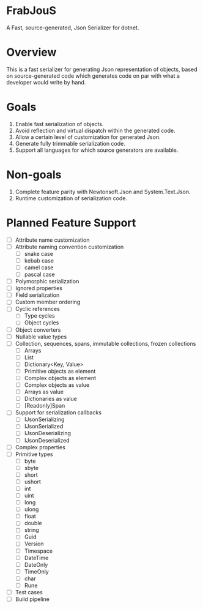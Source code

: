 # FrabJouS
A Fast, source-generated, Json Serializer for dotnet.

# Overview
This is a fast serializer for generating Json representation of objects, based on source-generated code which generates code on par with what a developer would write by hand.

# Goals
1. Enable fast serialization of objects.
1. Avoid reflection and virtual dispatch within the generated code.
1. Allow a certain level of customization for generated Json.
1. Generate fully trimmable serialization code.
1. Support all languages for which source generators are available.

# Non-goals
1. Complete feature parity with Newtonsoft.Json and System.Text.Json.
1. Runtime customization of serialization code.

# Planned Feature Support
- [ ] Attribute name customization
- [ ] Attribute naming convention customization
    - [ ] snake case
    - [ ] kebab case
    - [ ] camel case
    - [ ] pascal case
- [ ] Polymorphic serialization
- [ ] Ignored properties
- [ ] Field serialization
- [ ] Custom member ordering
- [ ] Cyclic references
    - [ ] Type cycles
    - [ ] Object cycles
- [ ] Object converters
- [ ] Nullable value types
- [ ] Collection, sequences, spans, immutable collections, frozen collections
    - [ ] Arrays
    - [ ] List<T>
    - [ ] Dictionary<Key, Value>
    - [ ] Primitive objects as element
    - [ ] Complex objects as element
    - [ ] Complex objects as value
    - [ ] Arrays as value
    - [ ] Dictionaries as value
    - [ ] [Readonly]Span<T>
- [ ] Support for serialization callbacks
    - [ ] IJsonSerializing
    - [ ] IJsonSerialized
    - [ ] IJsonDeserializing
    - [ ] IJsonDeserialized
- [ ] Complex properties
- [ ] Primitive types
    - [ ] byte
    - [ ] sbyte
    - [ ] short
    - [ ] ushort
    - [ ] int
    - [ ] uint
    - [ ] long
    - [ ] ulong
    - [ ] float
    - [ ] double
    - [ ] string
    - [ ] Guid
    - [ ] Version
    - [ ] Timespace
    - [ ] DateTime
    - [ ] DateOnly
    - [ ] TimeOnly
    - [ ] char
    - [ ] Rune
- [ ] Test cases
- [ ] Build pipeline